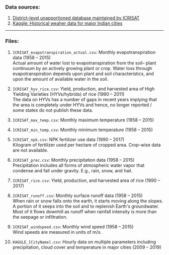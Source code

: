 ### Data sources: 
1. [District-level unapportioned database maintained by ICRISAT](http://data.icrisat.org/dld/src/crops.html) <br>
2. [Kaggle: Historical weaher data for major Indian cities](https://www.kaggle.com/datasets/hiteshsoneji/historical-weather-data-for-indian-cities)  <br>

---
### Files: <br>
1. `ICRISAT_evapotranspiration_actual.csv`: Monthly evapotranspiration data (1958 &ndash; 2015) <br>
Actual amount of water lost to evapotranspiration from the soil– plant continuum by an actively growing plant or crop. Water loss through evapotranspiration depends upon plant and soil characteristics, and upon the amount of available water in the soil. <br> 

2. `ICRISAT_hyv_rice.csv`: Yield, production, and harvested area of High Yielding Varieties (HYVs/hybrids) of rice (1990 &ndash; 2011) <br>
The data on HYVs has a number of gaps in recent years implying that the area is completely under HYVs and hence, no longer reported / some states do not publish these data. <br>
 
3. `ICRISAT_max_temp.csv`: Monthly maximum temperature (1958 &ndash; 2015) <br>

4. `ICRISAT_min_temp.csv`: Monthly minimum temperature (1958 &ndash; 2015) <br>

5. `ICRISAT_npk.csv`: NPK fertilizer use data (1990 &ndash; 2017) <br>
Kilogram of fertilizer used per hectare of cropped area. Crop-wise data are not available. <br>

6. `ICRISAT_prec.csv`: Monthly precipitation data (1958 &ndash; 2015) <br>
Precipitation includes all forms of atmospheric water vapor that condense and fall under gravity. E.g., rain, snow, and hail. <br>

7. `ICRISAT_rice.csv`: Yield, production, and harvested area of rice (1990 &ndash; 2017) <br>

8. `ICRISAT_runoff.csv`: Monthly surface runoff data (1958 &ndash; 2015) <br>
When rain or snow falls onto the earth, it starts moving along the slopes. A portion of it seeps into the soil and to replenish Earth's groundwater. Most of it flows downhill as runoff when rainfall intensity is more than the seepage or infiltration. <br>

9. `ICRISAT_windspeed.csv`: Monthly wind speed (1958 &ndash; 2015) <br> 
Wind speeds are measured in units of m/s. <br>

10. `KAGGLE_[CityName].csv`: Hourly data on multiple parameters including precipitation, cloud cover and temperature in major cities (2009 &ndash; 2019) <br>
